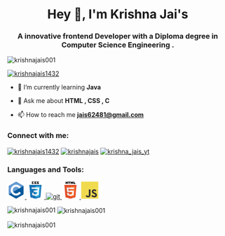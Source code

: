 <h1 align="center">Hey 👋, I'm Krishna Jai's</h1>
<h3 align="center">A innovative frontend Developer with a Diploma degree in Computer Science Engineering . </h3>

<p align="left"> <img src="https://komarev.com/ghpvc/?username=krishnajais001&label=Profile%20views&color=0e75b6&style=flat" alt="krishnajais001" /> </p>

<p align="left"> <a href="https://twitter.com/krishnajais1432" target="blank"><img src="https://img.shields.io/twitter/follow/krishnajais1432?logo=twitter&style=for-the-badge" alt="krishnajais1432" /></a> </p>

- 🌱 I’m currently learning **Java**

- 💬 Ask me about **HTML , CSS , C**

- 📫 How to reach me **jais62481@gmail.com**

<h3 align="left">Connect with me:</h3>
<p align="left">
<a href="https://twitter.com/krishnajais1432" target="blank"><img align="center" src="https://raw.githubusercontent.com/rahuldkjain/github-profile-readme-generator/master/src/images/icons/Social/twitter.svg" alt="krishnajais1432" height="30" width="40" /></a>
<a href="https://linkedin.com/in/krishnajais" target="blank"><img align="center" src="https://raw.githubusercontent.com/rahuldkjain/github-profile-readme-generator/master/src/images/icons/Social/linked-in-alt.svg" alt="krishnajais" height="30" width="40" /></a>
<a href="https://instagram.com/krishna_jais_yt" target="blank"><img align="center" src="https://raw.githubusercontent.com/rahuldkjain/github-profile-readme-generator/master/src/images/icons/Social/instagram.svg" alt="krishna_jais_yt" height="30" width="40" /></a>
</p>

<h3 align="left">Languages and Tools:</h3>
<p align="left"> <a href="https://www.cprogramming.com/" target="_blank" rel="noreferrer"> <img src="https://raw.githubusercontent.com/devicons/devicon/master/icons/c/c-original.svg" alt="c" width="40" height="40"/> </a> <a href="https://www.w3schools.com/css/" target="_blank" rel="noreferrer"> <img src="https://raw.githubusercontent.com/devicons/devicon/master/icons/css3/css3-original-wordmark.svg" alt="css3" width="40" height="40"/> </a> <a href="https://git-scm.com/" target="_blank" rel="noreferrer"> <img src="https://www.vectorlogo.zone/logos/git-scm/git-scm-icon.svg" alt="git" width="40" height="40"/> </a> <a href="https://www.w3.org/html/" target="_blank" rel="noreferrer"> <img src="https://raw.githubusercontent.com/devicons/devicon/master/icons/html5/html5-original-wordmark.svg" alt="html5" width="40" height="40"/> </a> <a href="https://developer.mozilla.org/en-US/docs/Web/JavaScript" target="_blank" rel="noreferrer"> <img src="https://raw.githubusercontent.com/devicons/devicon/master/icons/javascript/javascript-original.svg" alt="javascript" width="40" height="40"/> </a> </p>

<p><img align="left" src="https://github-readme-stats.vercel.app/api/top-langs?username=krishnajais001&show_icons=true&locale=en&layout=compact" alt="krishnajais001" /></p>

<p>&nbsp;<img align="center" src="https://github-readme-stats.vercel.app/api?username=krishnajais001&show_icons=true&locale=en" alt="krishnajais001" /></p>

<p><img align="center" src="https://github-readme-streak-stats.herokuapp.com/?user=krishnajais001&" alt="krishnajais001" /></p>
